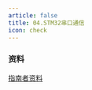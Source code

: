 ```yaml
---
article: false
title: 04.STM32串口通信
icon: check
---
```


### 资料
[指南者资料](https://doc.embedfire.com/products/link/zh/latest/mcu/stm32/ebf_stm32f103_zhinanzhe/download/stm32f103_zhinanzhe.html)


